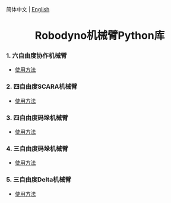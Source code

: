 简体中文 | [English](./README.en.md) 

<h1 align="center">Robodyno机械臂Python库</h1>

### 1. 六自由度协作机械臂
- [使用方法](./six_dof_collaborative_robot/README.md)

### 2. 四自由度SCARA机械臂
- [使用方法](./four_dof_scara_robot/README.md)

### 3. 四自由度码垛机械臂
- [使用方法](./four_dof_palletizing_robot/README.md)

### 4. 三自由度码垛机械臂
- [使用方法](./three_dof_palletizing_robot/README.md)

### 5. 三自由度Delta机械臂
- [使用方法](./three_dof_delta_robot/README.md)
